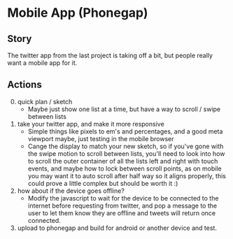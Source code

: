 
Mobile App (Phonegap)
======================
Story
-------
The twitter app from the last project is taking off a bit, but people really want a mobile app for it.

Actions
---------
0. quick plan / sketch
    - Maybe just show one list at a time, but have a way to scroll / swipe between lists
1. take your twitter app, and make it more responsive
    - Simple things like pixels to em's and percentages, and a good meta viewport maybe, just testing in the mobile browser
    - Cange the display to match your new sketch, so if you've gone with the swipe motion to scroll between lists, you'll need to look into how to scroll the outer container of all the lists left and right with touch events, and maybe how to lock between scroll points, as on mobile you may want it to auto scroll after half way so it aligns properly, this could prove a little complex but should be worth it :)
2. how about if the device goes offline? 
    - Modify the javascript to wait for the device to be connected to the internet before requesting from twitter, and pop a message to the user to let them know they are offline and tweets will return once connected.
3. upload to phonegap and build for android or another device and test.


